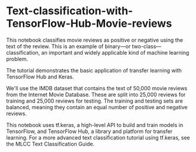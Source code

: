 # Text-classification-with-TensorFlow-Hub-Movie-reviews

This notebook classifies movie reviews as positive or negative using the text of the review. This is an example of binary—or two-class—classification, an important and widely applicable kind of machine learning problem.

The tutorial demonstrates the basic application of transfer learning with TensorFlow Hub and Keras.

We'll use the IMDB dataset that contains the text of 50,000 movie reviews from the Internet Movie Database. These are split into 25,000 reviews for training and 25,000 reviews for testing. The training and testing sets are balanced, meaning they contain an equal number of positive and negative reviews.

This notebook uses tf.keras, a high-level API to build and train models in TensorFlow, and TensorFlow Hub, a library and platform for transfer learning. For a more advanced text classification tutorial using tf.keras, see the MLCC Text Classification Guide.
